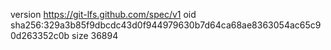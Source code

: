 version https://git-lfs.github.com/spec/v1
oid sha256:329a3b85f9dbcdc43d0f944979630b7d64ca68ae8363054ac65c90d263352c0b
size 36894
